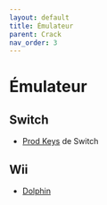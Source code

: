 ```yaml
---
layout: default
title: Émulateur
parent: Crack
nav_order: 3
---
```


# Émulateur
## Switch
- [Prod Keys](https://prodkeys.net/) de Switch
## Wii
- [Dolphin](https://fr.dolphin-emu.org/)